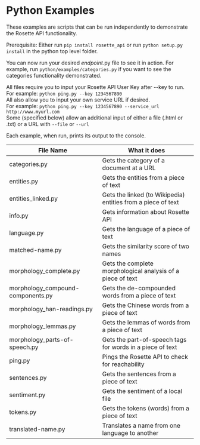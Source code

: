 Python Examples
==================

These examples are scripts that can be run independently to demonstrate the Rosette API functionality.

Prerequisite: Either run `pip install rosette_api` or run `python setup.py install` in the python top level folder.

You can now run your desired _endpoint_.py file to see it in action.
For example, run `python/examples/categories.py` if you want to see the categories
functionality demonstrated.

All files require you to input your Rosette API User Key after --key to run.  
For example: `python ping.py --key 1234567890`  
All also allow you to input your own service URL if desired.  
For example: `python ping.py --key 1234567890 --service_url http://www.myurl.com`    
Some (specified below) allow an additional input of either a file (.html or .txt) or a URL with `--file` or `--url`

Each example, when run, prints its output to the console.

| File Name                     | What it does                                          | 
| -------------                 |-------------                                        | 
| categories.py                    | Gets the category of a document at a URL              | 
| entities.py                      | Gets the entities from a piece of text                | 
| entities_linked.py               | Gets the linked (to Wikipedia) entities from a piece of text |
| info.py                          | Gets information about Rosette API                    | 
| language.py                      | Gets the language of a piece of text                  | 
| matched-name.py                  | Gets the similarity score of two names                | 
| morphology_complete.py               | Gets the complete morphological analysis of a piece of text| 
| morphology_compound-components.py    | Gets the de-compounded words from a piece of text     | 
| morphology_han-readings.py           | Gets the Chinese words from a piece of text           | 
| morphology_lemmas.py                 | Gets the lemmas of words from a piece of text         | 
| morphology_parts-of-speech.py        | Gets the part-of-speech tags for words in a piece of text | 
| ping.py                          | Pings the Rosette API to check for reachability       | 
| sentences.py                     | Gets the sentences from a piece of text               |
| sentiment.py                     | Gets the sentiment of a local file                    | 
| tokens.py                        | Gets the tokens (words) from a piece of text          | 
| translated-name.py               | Translates a name from one language to another        |

